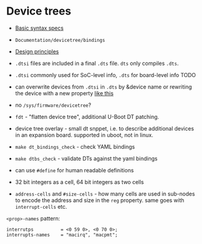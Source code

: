 # Device trees

* [Basic syntax specs](https://www.devicetree.org/specifications)
* `Documentation/devicetree/bindings`
* [Design principles](https://youtu.be/Nz6aBffv-Ek?t=1739)

* `.dtsi` files are included in a final `.dts` file. `dts` only compiles `.dts`.
* `.dtsi` commonly used for SoC-level info, `.dts` for board-level info TODO
* can overwrite devices from `.dtsi` in `.dts` by &device name or rewriting the
device with a new property [like this](https://youtu.be/Nz6aBffv-Ek?t=1108)
* no `/sys/firmware/devicetree`?

* `fdt` - "flatten device tree", additional U-Boot DT patching.
* device tree overlay - small dt snppet, i.e. to describe additional devices
  in an expansion board. supported in uboot, not in linux.


* `make dt_bindings_check` - check YAML bindings
* `make dtbs_check` - validate DTs against the yaml bindings

* can use `#define` for human readable definitions

* 32 bit integers as a cell, 64 bit integers as two cells
* `address-cells` and `#size-cells` - how many cells are used in sub-nodes to
encode the address and size in the `reg` property. same goes with
`interrupt-cells` etc.


`<prop>-names` pattern:

```dt
interrutps 			= <0 59 0>, <0 70 0>;
interrupts-names	= "macirq", "macpmt";
```
